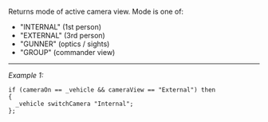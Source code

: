 Returns mode of active camera view. Mode is one of: 
* "INTERNAL" (1st person)
* "EXTERNAL" (3rd person)
* "GUNNER" (optics / sights)
* "GROUP" (commander view)


---
*Example 1:*
```sqf
if (cameraOn == _vehicle && cameraView == "External") then
{
  _vehicle switchCamera "Internal";
};
```